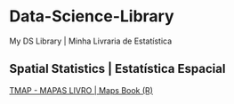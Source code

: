 # Data-Science-Library
My DS Library | Minha Livraria de Estatística

## Spatial Statistics | Estatística Espacial

[TMAP - MAPAS LIVRO | Maps Book (R)](https://r-tmap.github.io/tmap-book/layout.html)
